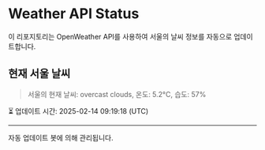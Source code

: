 
# Weather API Status

이 리포지토리는 OpenWeather API를 사용하여 서울의 날씨 정보를 자동으로 업데이트합니다.

## 현재 서울 날씨
> 서울의 현재 날씨: overcast clouds, 온도: 5.2°C, 습도: 57%

⏳ 업데이트 시간: 2025-02-14 09:19:18 (UTC)

---
자동 업데이트 봇에 의해 관리됩니다.

